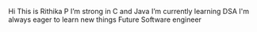 Hi This is Rithika P
I’m strong in C and Java
I’m currently learning DSA
I'm always eager to learn new things
Future Software engineer


<!---
Rithika2406/Rithika2406 is a ✨ special ✨ repository because its `README.md` (this file) appears on your GitHub profile.
You can click the Preview link to take a look at your changes.
--->

